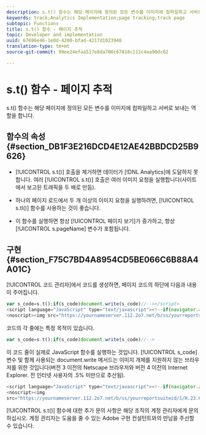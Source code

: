 ```yaml
---
description: s.t() 함수는 해당 페이지에 정의된 모든 변수를 이미지에 컴파일하고 서버로 보내는 역할을 합니다.
keywords: track;Analytics Implementation;page tracking;track page
subtopic: Functions
title: s.t() 함수 - 페이지 추적
topic: Developer and implementation
uuid: 67696e46-1e0d-4200-bfad-4217d1023948
translation-type: tm+mt
source-git-commit: 99ee24efaa517e8da700c67818c111c4aa90dc02

---
```



# s.t() 함수 - 페이지 추적

s.t() 함수는 해당 페이지에 정의된 모든 변수를 이미지에 컴파일하고 서버로 보내는 역할을 합니다.

## 함수의 속성 {#section_DB1F3E216DCD4E12AE42BBDCD25B9626}

* [!UICONTROL s.t()] 호출을 제거하면 데이터가 [!DNL Analytics]에 도달하지 못합니다. 여러 [!UICONTROL s.t()] 호출은 여러 이미지 요청을 실행합니다(사이트에서 보고된 트래픽을 두 배로 만듬).

* 하나의 페이지 로드에서 두 개 이상의 이미지 요청을 실행하려면, [!UICONTROL s.tl()] 함수를 사용하는 것이 좋습니다.
* 이 함수를 실행하면 항상 [!UICONTROL 페이지 보기]가 증가하고, 항상 [!UICONTROL s.pageName] 변수가 포함됩니다.

## 구현 {#section_F75C7BD4A8954CD5BE066C6B88A4A01C}

[!UICONTROL 코드 관리자]에서 코드를 생성하면, 페이지 코드의 하단에 다음과 내용이 주어집니다.

```js
var s_code=s.t();if(s_code)document.write(s_code)//--></script> 
<script language="JavaScript" type="text/javascript"><!--if(navigator.appVersion.indexOf('MSIE')>=0)document.write(unescape('%3C')+'\!-'+'-')//--></script> 
<noscript><img src="https://yournameserver.112.2o7.net/b/ss/yourreportsuiteid/1/H.23.6--NS/0" height="1" width="1" border="0" alt="" /></noscript> 
```

코드의 각 줄에는 특정 목적이 있습니다.

```js
var s_code=s.t();if(s_code)document.write(s_code)//-->
```

이 코드 줄이 실제로 JavaScript 함수를 실행하는 것입니다. [!UICONTROL s_code] 변수 및 함께 사용되는 document.write 메서드는 이미지 개체를 지원하지 않는 브라우저를 위한 것입니다(버전 3 이전의 Netscape 브라우저와 버전 4 이전의 Internet Explorer. 전 인터넷 사용자의 .5% 미만으로 추산됨).

```js
<script language="JavaScript" type="text/javascript"><!--if(navigator.appVersion.indexOf('MSIE')>=0)document.write(unescape('%3C')+'\!-'+'-')//--></script> 
<noscript><img  
src="https://yournameserver.112.2o7.net/b/ss/yourreportsuiteid/1/H.23.6--NS/0" height="1" width="1" border="0" alt="" />
```

[!UICONTROL s.t()] 함수에 대한 추가 문의 사항은 해당 조직의 계정 관리자에게 문의하십시오. 계정 관리자는 도움을 줄 수 있는 Adobe 구현 컨설턴트와의 만남을 주선할 수 있습니다.
